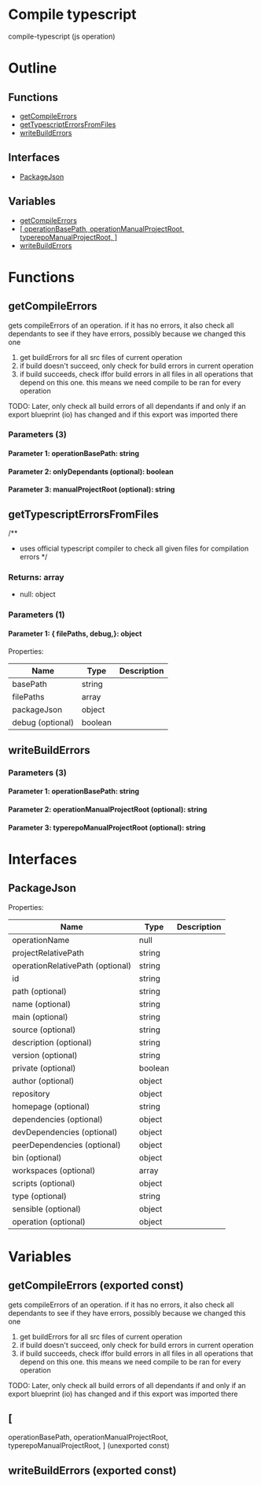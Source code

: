 # Compile typescript

compile-typescript (js operation)



# Outline

## Functions

- [getCompileErrors](#getCompileErrors)
- [getTypescriptErrorsFromFiles](#getTypescriptErrorsFromFiles)
- [writeBuildErrors](#writeBuildErrors)

## Interfaces

- [PackageJson](#packagejson)

## Variables

- [getCompileErrors](#getcompileerrors)
- [[
  operationBasePath,
  operationManualProjectRoot,
  typerepoManualProjectRoot,
]](#operationbasepath-operationmanualprojectroot-typerepomanualprojectroot)
- [writeBuildErrors](#writebuilderrors)



# Functions

## getCompileErrors

gets compileErrors of an operation. if it has no errors, it also check all dependants to see if they have errors, possibly because we changed this one

1) get buildErrors for all src files of current operation
2) if build doesn't succeed, only check for build errors in current operation
3) if build succeeds, check iffor build errors in all files in all operations that depend on this one. this means we need compile to be ran for every operation

TODO: Later, only check all build errors of all dependants if and only if an export blueprint (io) has changed and if this export was imported there




### Parameters (3)

#### Parameter 1: operationBasePath: string

#### Parameter 2: onlyDependants (optional): boolean

#### Parameter 3: manualProjectRoot (optional): string

## getTypescriptErrorsFromFiles

/**
 * uses official typescript compiler to check all given files for compilation errors
 */


### Returns: array

- null: object






### Parameters (1)

#### Parameter 1: {  filePaths,  debug,}: object

Properties: 

 | Name | Type | Description |
|---|---|---|
| basePath  | string |  |
| filePaths  | array |  |
| packageJson  | object |  |
| debug (optional) | boolean |  |



## writeBuildErrors

### Parameters (3)

#### Parameter 1: operationBasePath: string

#### Parameter 2: operationManualProjectRoot (optional): string

#### Parameter 3: typerepoManualProjectRoot (optional): string

# Interfaces

## PackageJson

Properties: 

 | Name | Type | Description |
|---|---|---|
| operationName  | null |  |
| projectRelativePath  | string |  |
| operationRelativePath (optional) | string |  |
| id  | string |  |
| path (optional) | string |  |
| name (optional) | string |  |
| main (optional) | string |  |
| source (optional) | string |  |
| description (optional) | string |  |
| version (optional) | string |  |
| private (optional) | boolean |  |
| author (optional) | object |  |
| repository  | object |  |
| homepage (optional) | string |  |
| dependencies (optional) | object |  |
| devDependencies (optional) | object |  |
| peerDependencies (optional) | object |  |
| bin (optional) | object |  |
| workspaces (optional) | array |  |
| scripts (optional) | object |  |
| type (optional) | string |  |
| sensible (optional) | object |  |
| operation (optional) | object |  |


# Variables

## getCompileErrors (exported const)

gets compileErrors of an operation. if it has no errors, it also check all dependants to see if they have errors, possibly because we changed this one

1) get buildErrors for all src files of current operation
2) if build doesn't succeed, only check for build errors in current operation
3) if build succeeds, check iffor build errors in all files in all operations that depend on this one. this means we need compile to be ran for every operation

TODO: Later, only check all build errors of all dependants if and only if an export blueprint (io) has changed and if this export was imported there


## [

  operationBasePath,
  operationManualProjectRoot,
  typerepoManualProjectRoot,
] (unexported const)




## writeBuildErrors (exported const)

